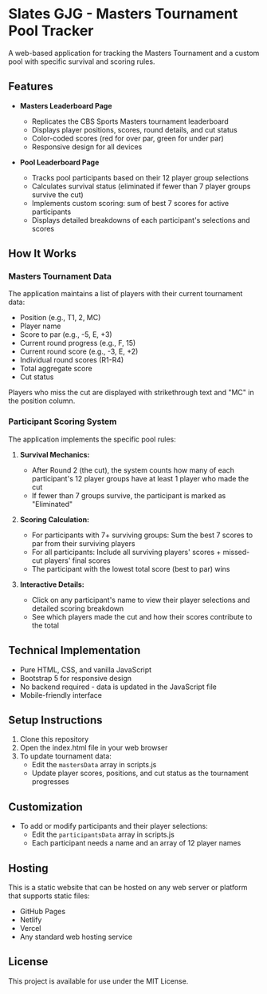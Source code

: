 # Slates GJG - Masters Tournament Pool Tracker

A web-based application for tracking the Masters Tournament and a custom pool with specific survival and scoring rules.

## Features

- **Masters Leaderboard Page**
  - Replicates the CBS Sports Masters tournament leaderboard
  - Displays player positions, scores, round details, and cut status
  - Color-coded scores (red for over par, green for under par)
  - Responsive design for all devices

- **Pool Leaderboard Page**
  - Tracks pool participants based on their 12 player group selections
  - Calculates survival status (eliminated if fewer than 7 player groups survive the cut)
  - Implements custom scoring: sum of best 7 scores for active participants
  - Displays detailed breakdowns of each participant's selections and scores

## How It Works

### Masters Tournament Data

The application maintains a list of players with their current tournament data:
- Position (e.g., T1, 2, MC)
- Player name
- Score to par (e.g., -5, E, +3)
- Current round progress (e.g., F, 15)
- Current round score (e.g., -3, E, +2)
- Individual round scores (R1-R4)
- Total aggregate score
- Cut status

Players who miss the cut are displayed with strikethrough text and "MC" in the position column.

### Participant Scoring System

The application implements the specific pool rules:

1. **Survival Mechanics:**
   - After Round 2 (the cut), the system counts how many of each participant's 12 player groups have at least 1 player who made the cut
   - If fewer than 7 groups survive, the participant is marked as "Eliminated"

2. **Scoring Calculation:**
   - For participants with 7+ surviving groups: Sum the best 7 scores to par from their surviving players
   - For all participants: Include all surviving players' scores + missed-cut players' final scores
   - The participant with the lowest total score (best to par) wins

3. **Interactive Details:**
   - Click on any participant's name to view their player selections and detailed scoring breakdown
   - See which players made the cut and how their scores contribute to the total

## Technical Implementation

- Pure HTML, CSS, and vanilla JavaScript
- Bootstrap 5 for responsive design
- No backend required - data is updated in the JavaScript file
- Mobile-friendly interface

## Setup Instructions

1. Clone this repository
2. Open the index.html file in your web browser
3. To update tournament data:
   - Edit the `mastersData` array in scripts.js
   - Update player scores, positions, and cut status as the tournament progresses

## Customization

- To add or modify participants and their player selections:
  - Edit the `participantsData` array in scripts.js
  - Each participant needs a name and an array of 12 player names

## Hosting

This is a static website that can be hosted on any web server or platform that supports static files:
- GitHub Pages
- Netlify 
- Vercel
- Any standard web hosting service

## License

This project is available for use under the MIT License. 
